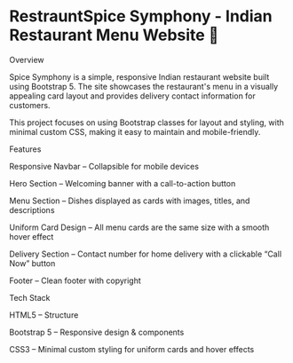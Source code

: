 # RestrauntSpice Symphony - Indian Restaurant Menu Website 🍛
Overview

Spice Symphony is a simple, responsive Indian restaurant website built using Bootstrap 5. The site showcases the restaurant's menu in a visually appealing card layout and provides delivery contact information for customers.

This project focuses on using Bootstrap classes for layout and styling, with minimal custom CSS, making it easy to maintain and mobile-friendly.

Features

Responsive Navbar – Collapsible for mobile devices

Hero Section – Welcoming banner with a call-to-action button

Menu Section – Dishes displayed as cards with images, titles, and descriptions

Uniform Card Design – All menu cards are the same size with a smooth hover effect

Delivery Section – Contact number for home delivery with a clickable “Call Now” button

Footer – Clean footer with copyright

Tech Stack

HTML5 – Structure

Bootstrap 5 – Responsive design & components

CSS3 – Minimal custom styling for uniform cards and hover effects